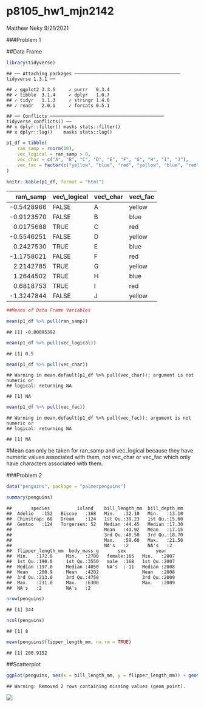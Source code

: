 p8105\_hw1\_mjn2142
================
Matthew Neky
9/21/2021

\#\#\#Problem 1

\#\#Data Frame

``` r
library(tidyverse)
```

    ## ── Attaching packages ─────────────────────────────────────── tidyverse 1.3.1 ──

    ## ✓ ggplot2 3.3.5     ✓ purrr   0.3.4
    ## ✓ tibble  3.1.4     ✓ dplyr   1.0.7
    ## ✓ tidyr   1.1.3     ✓ stringr 1.4.0
    ## ✓ readr   2.0.1     ✓ forcats 0.5.1

    ## ── Conflicts ────────────────────────────────────────── tidyverse_conflicts() ──
    ## x dplyr::filter() masks stats::filter()
    ## x dplyr::lag()    masks stats::lag()

``` r
p1_df = tibble(
    ran_samp = rnorm(10),
    vec_logical = ran_samp > 0,
    vec_char = c("A", "B", "C", "D", "E", "F", "G", "H", "I", "J"),
    vec_fac = factor(c("yellow", "blue", "red", "yellow", "blue", "red", "yellow", "blue", "red", "yellow"))
)

knitr::kable(p1_df, format = "html")
```

<table>
<thead>
<tr>
<th style="text-align:right;">
ran\_samp
</th>
<th style="text-align:left;">
vec\_logical
</th>
<th style="text-align:left;">
vec\_char
</th>
<th style="text-align:left;">
vec\_fac
</th>
</tr>
</thead>
<tbody>
<tr>
<td style="text-align:right;">
-0.5428966
</td>
<td style="text-align:left;">
FALSE
</td>
<td style="text-align:left;">
A
</td>
<td style="text-align:left;">
yellow
</td>
</tr>
<tr>
<td style="text-align:right;">
-0.9123570
</td>
<td style="text-align:left;">
FALSE
</td>
<td style="text-align:left;">
B
</td>
<td style="text-align:left;">
blue
</td>
</tr>
<tr>
<td style="text-align:right;">
0.0175688
</td>
<td style="text-align:left;">
TRUE
</td>
<td style="text-align:left;">
C
</td>
<td style="text-align:left;">
red
</td>
</tr>
<tr>
<td style="text-align:right;">
-0.5546251
</td>
<td style="text-align:left;">
FALSE
</td>
<td style="text-align:left;">
D
</td>
<td style="text-align:left;">
yellow
</td>
</tr>
<tr>
<td style="text-align:right;">
0.2427530
</td>
<td style="text-align:left;">
TRUE
</td>
<td style="text-align:left;">
E
</td>
<td style="text-align:left;">
blue
</td>
</tr>
<tr>
<td style="text-align:right;">
-1.1758021
</td>
<td style="text-align:left;">
FALSE
</td>
<td style="text-align:left;">
F
</td>
<td style="text-align:left;">
red
</td>
</tr>
<tr>
<td style="text-align:right;">
2.2142785
</td>
<td style="text-align:left;">
TRUE
</td>
<td style="text-align:left;">
G
</td>
<td style="text-align:left;">
yellow
</td>
</tr>
<tr>
<td style="text-align:right;">
1.2644502
</td>
<td style="text-align:left;">
TRUE
</td>
<td style="text-align:left;">
H
</td>
<td style="text-align:left;">
blue
</td>
</tr>
<tr>
<td style="text-align:right;">
0.6818753
</td>
<td style="text-align:left;">
TRUE
</td>
<td style="text-align:left;">
I
</td>
<td style="text-align:left;">
red
</td>
</tr>
<tr>
<td style="text-align:right;">
-1.3247844
</td>
<td style="text-align:left;">
FALSE
</td>
<td style="text-align:left;">
J
</td>
<td style="text-align:left;">
yellow
</td>
</tr>
</tbody>
</table>

``` r
##Means of Data Frame Variables

mean(p1_df %>% pull(ran_samp))
```

    ## [1] -0.00895392

``` r
mean(p1_df %>% pull(vec_logical))
```

    ## [1] 0.5

``` r
mean(p1_df %>% pull(vec_char))
```

    ## Warning in mean.default(p1_df %>% pull(vec_char)): argument is not numeric or
    ## logical: returning NA

    ## [1] NA

``` r
mean(p1_df %>% pull(vec_fac))
```

    ## Warning in mean.default(p1_df %>% pull(vec_fac)): argument is not numeric or
    ## logical: returning NA

    ## [1] NA

\#Mean can only be taken for ran\_samp and vec\_logical because they
have numeric values associated with them, not vec\_char or vec\_fac
which only have characters associated with them.

\#\#\#Problem 2

``` r
data("penguins", package = "palmerpenguins")

summary(penguins)
```

    ##       species          island    bill_length_mm  bill_depth_mm  
    ##  Adelie   :152   Biscoe   :168   Min.   :32.10   Min.   :13.10  
    ##  Chinstrap: 68   Dream    :124   1st Qu.:39.23   1st Qu.:15.60  
    ##  Gentoo   :124   Torgersen: 52   Median :44.45   Median :17.30  
    ##                                  Mean   :43.92   Mean   :17.15  
    ##                                  3rd Qu.:48.50   3rd Qu.:18.70  
    ##                                  Max.   :59.60   Max.   :21.50  
    ##                                  NA's   :2       NA's   :2      
    ##  flipper_length_mm  body_mass_g       sex           year     
    ##  Min.   :172.0     Min.   :2700   female:165   Min.   :2007  
    ##  1st Qu.:190.0     1st Qu.:3550   male  :168   1st Qu.:2007  
    ##  Median :197.0     Median :4050   NA's  : 11   Median :2008  
    ##  Mean   :200.9     Mean   :4202                Mean   :2008  
    ##  3rd Qu.:213.0     3rd Qu.:4750                3rd Qu.:2009  
    ##  Max.   :231.0     Max.   :6300                Max.   :2009  
    ##  NA's   :2         NA's   :2

``` r
nrow(penguins)
```

    ## [1] 344

``` r
ncol(penguins)
```

    ## [1] 8

``` r
mean(penguins$flipper_length_mm, na.rm = TRUE)
```

    ## [1] 200.9152

\#\#Scatterplot

``` r
ggplot(penguins, aes(x = bill_length_mm, y = flipper_length_mm)) + geom_point()
```

    ## Warning: Removed 2 rows containing missing values (geom_point).

![](p8105_hw1_mjn2142_files/figure-gfm/unnamed-chunk-4-1.png)<!-- -->
